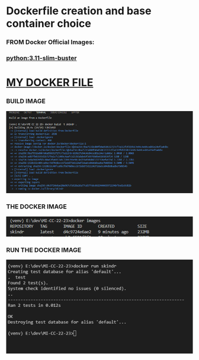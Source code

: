 # Dockerfile creation and base container choice

### FROM Docker Official Images:
### [python:3.11-slim-buster](https://hub.docker.com/_/python/)

# [MY DOCKER FILE](https://github.com/maryamed14/MI-CC-22-23/blob/main/Dockerfile)


### BUILD IMAGE 

<img src= "https://github.com/maryamed14/MI-CC-22-23/blob/main/docs/imges/build%20image.png">




### THE DOCKER IMAGE

<img src= "https://github.com/maryamed14/MI-CC-22-23/blob/main/docs/imges/dockerimages.png">




### RUN THE DOCKER IMAGE 




<img src= "https://github.com/maryamed14/MI-CC-22-23/blob/main/docs/imges/run%20docker%20im.png">

